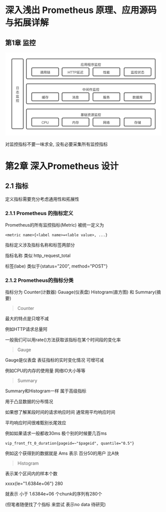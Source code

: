 # 深入浅出 Prometheus 原理、应用源码与拓展详解

## 第1章 监控

![监控维度](../assets/jian-kong-wei-du.png)

对监控指标不要一味求全, 没有必要采集所有监控指标

# 第2章 深入Prometheus 设计 

## 2.1 指标

定义指标需要充分考虑通用性和拓展性

### 2.1.1 Prometheus 的指标定义

Prometheus的所有监控指标(Metric) 被统一定义为 

```
<metric name>{<label name>=<lable value>, ...}
```

指标定义涉及指标名称和标签两部分 

指标名称 类似 http_request_total

标签(labe) 类似于{status="200", method="POST"}

### 2.1.2 Prometheus的指标分类 

指标分为 Counter(计数器) Gauage(仪表盘) Histogram(直方图) 和 Summary(摘要)

> Counter

最大的特点是只增不减 

例如HTTP请求总量阿

一般我们可以用rate()方法获取该指标在某个时间段的变化率

> Gauge

Gauge是仪表盘 表征指标的实时变化情况 可增可减

例如CPU的内存的使用量 网络IO大小等等

> Summary

Summary和Histogram一样 属于高级指标

用于凸显数据的分布情况 

如果想了解某段时间的请求响应时间 通常用平均响应时间

平均响应时间很难甄别长尾效应

例如如果请求一般都收30ms 极个别的时候要几百ms 

```
vip_front_ft_0_duration{pageid=~"$pageid", quantile="0.5"}
```

例如这个获得到的数据就是 Ams 表示 百分50的用户 比A快

> Histogram

表示某个区间内的样本个数

xxxx{le="1.6384e+06"} 280

就表示 小于 1.6384e+06 个chunk的序列有280个

(但笔者随便找了个指标 来尝试 表示no data 待研究)

